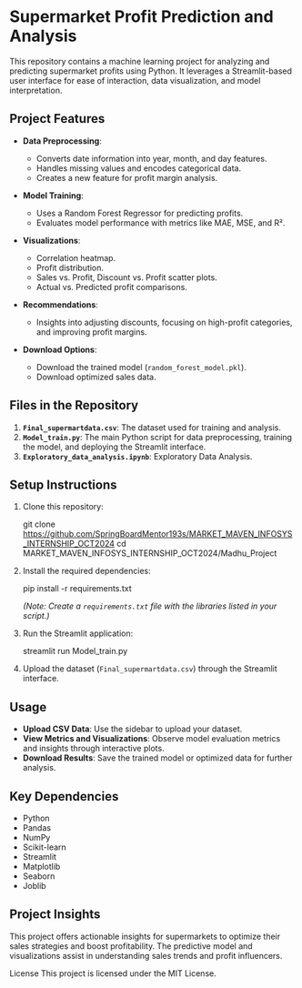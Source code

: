 # Supermarket Profit Prediction and Analysis

This repository contains a machine learning project for analyzing and predicting supermarket profits using Python. It leverages a Streamlit-based user interface for ease of interaction, data visualization, and model interpretation.

## Project Features

- **Data Preprocessing**:
  - Converts date information into year, month, and day features.
  - Handles missing values and encodes categorical data.
  - Creates a new feature for profit margin analysis.

- **Model Training**:
  - Uses a Random Forest Regressor for predicting profits.
  - Evaluates model performance with metrics like MAE, MSE, and R².

- **Visualizations**:
  - Correlation heatmap.
  - Profit distribution.
  - Sales vs. Profit, Discount vs. Profit scatter plots.
  - Actual vs. Predicted profit comparisons.

- **Recommendations**:
  - Insights into adjusting discounts, focusing on high-profit categories, and improving profit margins.

- **Download Options**:
  - Download the trained model (`random_forest_model.pkl`).
  - Download optimized sales data.

## Files in the Repository

1. **`Final_supermartdata.csv`**: The dataset used for training and analysis.
2. **`Model_train.py`**: The main Python script for data preprocessing, training the model, and deploying the Streamlit interface.
3.  **`Exploratory_data_analysis.ipynb`**: Exploratory Data Analysis.

## Setup Instructions

1. Clone this repository:
   
   git clone https://github.com/SpringBoardMentor193s/MARKET_MAVEN_INFOSYS_INTERNSHIP_OCT2024
cd MARKET_MAVEN_INFOSYS_INTERNSHIP_OCT2024/Madhu_Project
2. Install the required dependencies:

   pip install -r requirements.txt
  
   *(Note: Create a `requirements.txt` file with the libraries listed in your script.)*

3. Run the Streamlit application:

   streamlit run Model_train.py


4. Upload the dataset (`Final_supermartdata.csv`) through the Streamlit interface.

## Usage

- **Upload CSV Data**: Use the sidebar to upload your dataset.
- **View Metrics and Visualizations**: Observe model evaluation metrics and insights through interactive plots.
- **Download Results**: Save the trained model or optimized data for further analysis.

## Key Dependencies

- Python
- Pandas
- NumPy
- Scikit-learn
- Streamlit
- Matplotlib
- Seaborn
- Joblib

## Project Insights

This project offers actionable insights for supermarkets to optimize their sales strategies and boost profitability. The predictive model and visualizations assist in understanding sales trends and profit influencers.

License
This project is licensed under the MIT License.
